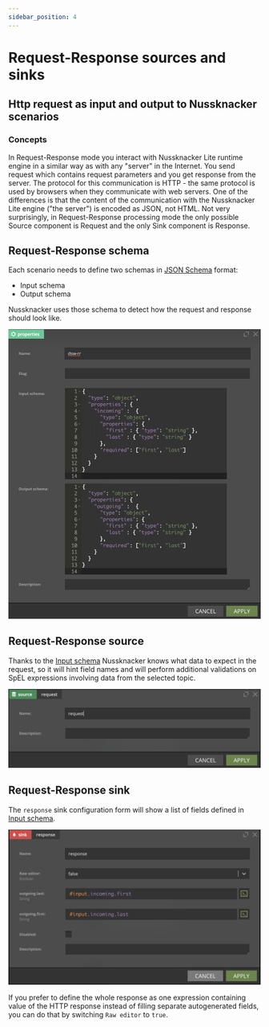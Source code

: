 ```yaml
---
sidebar_position: 4
---
```


# Request-Response sources and sinks

## Http request as input and output to Nussknacker scenarios

### Concepts

In Request-Response mode you interact with Nussknacker Lite runtime engine in a similar way as with any "server" in the
Internet. You send request which contains request parameters and you get response from the server. The protocol for this
communication is HTTP - the same protocol is used by browsers when they communicate with web servers. One of the
differences is that the content of the communication with the Nussknacker Lite engine ("the server") is encoded as JSON,
not HTML. Not very surprisingly, in Request-Response processing mode the only possible Source component is Request and
the only Sink component is Response.

## Request-Response schema

Each scenario needs to define two schemas in [JSON Schema](https://json-schema.org/) format:

- Input schema
- Output schema

Nussknacker uses those schema to detect how the request and response should look like.

![RR schema](img/rrProperties.png "RR properties")

## Request-Response source

Thanks to the [Input schema](#request-response-schema) Nussknacker knows what data to expect in the request, so it will
hint field names and will perform additional validations on SpEL expressions involving data from the selected topic.

![RR source](img/rrSource.png "RR source")

## Request-Response sink

The `response` sink configuration form will show a list of fields defined in [Input schema](#request-response-schema).

![RR sink](img/rrSink.png "Kafka sink")

If you prefer to define the whole response as one expression containing value of the HTTP response instead of filling
separate autogenerated fields, you can do that by switching `Raw editor` to `true`.
